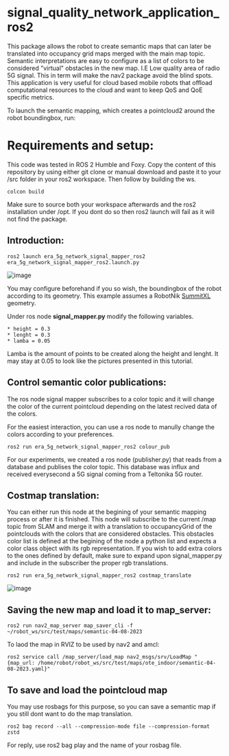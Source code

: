 # signal_quality_network_application_ros2

This package allows the robot to create semantic maps that can later be translated into occupancy grid maps merged with the main map topic. Semantic interpretations are easy to configure as a list of colors to be considered "virtual" obstacles in the new map. I.E Low quality area of radio 5G signal. This in term will make the nav2 package avoid the blind spots. This application is very useful for cloud based mobile robots that offload computational resources to the cloud and want to keep QoS and QoE specific metrics.

To launch the semantic mapping, which creates a pointcloud2 around the robot boundingbox, run:
# Requirements and setup:
This code was tested in ROS 2 Humble and Foxy. Copy the content of this repository by using either git clone or manual download and paste it to your /src folder in your ros2 workspace. Then follow by building the ws.

```
colcon build
```

Make sure to source both your workspace afterwards and the ros2 installation under /opt. If you dont do so then ros2 launch will fail as it will not find the package.

## Introduction: 
```
ros2 launch era_5g_network_signal_mapper_ros2 era_5g_network_signal_mapper_ros2.launch.py
```
![image](https://github.com/5G-ERA/signal_quality_network_application_ros2/assets/26432703/19411486-743c-4fe0-a5e6-3dd4fcd7e37b)


You may configure beforehand if you so wish, the boundingbox of the robot according to its geometry. This example assumes a RobotNik [SummitXL](https://robotnik.eu/products/mobile-robots/summit-xl-en-2/) geometry. 

 Under ros node **signal_mapper.py** modify the following variables.

    * height = 0.3
    * lenght = 0.3
    * lamba = 0.05
    
Lamba is the amount of points to be created along the height and lenght. It may stay at 0.05 to look like the pictures presented in this tutorial.

## Control semantic color publications:

The ros node signal mapper subscribes to a color topic and it will change the color of the current pointcloud depending on the latest recived data of the colors.

For the easiest interaction, you can use a ros node to manully change the colors according to your preferences. 

```
ros2 run era_5g_network_signal_mapper_ros2 colour_pub
```

For our experiments, we created a ros node (publisher.py) that reads from a database and publises the color topic. This database was influx and received everysecond a 5G signal coming from a Teltonika 5G router.

## Costmap translation:

You can either run this node at the begining of your semantic mapping process or after it is finished. This node will subscribe to the current /map topic from SLAM and merge it with a translation to occupancyGrid of the pointclouds with the colors that are considered obstacles. This obstacles color list is defined at the begining of the node a python list and expects a color class object with its rgb representation. If you wish to add extra colors to the ones defined by default, make sure to expand upon signal_mapper.py and include in the subscriber the proper rgb translations.

```
ros2 run era_5g_network_signal_mapper_ros2 costmap_translate
```
![image](https://github.com/5G-ERA/signal_quality_network_application_ros2/assets/26432703/ce22ea4a-9359-41b4-aa77-47287ddc5ae5)


## Saving the new map and load it to map_server:
```
ros2 run nav2_map_server map_saver_cli -f ~/robot_ws/src/test/maps/semantic-04-08-2023
```

To laod the map in RVIZ to be used by nav2 and amcl:
```
ros2 service call /map_server/load_map nav2_msgs/srv/LoadMap "{map_url: /home/robot/robot_ws/src/test/maps/ote_indoor/semantic-04-08-2023.yaml}"
```
##  To save and load the pointcloud map

You may use rosbags for this purpose, so you can save a semantic map if you still dont want to do the map translation.
```
ros2 bag record --all --compression-mode file --compression-format zstd
```
For reply, use ros2 bag play and the name of your rosbag file.
